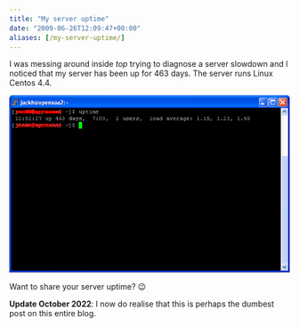 ```yaml
---
title: "My server uptime"
date: "2009-06-26T12:09:47+00:00"
aliases: [/my-server-uptime/]
---
```


I was messing around inside *top* trying to diagnose a server slowdown and I noticed that my server has been up for 463 days. The server runs Linux Centos 4.4.

![uptime](uptime.PNG)

Want to share your server uptime? :wink:

**Update October 2022**: I now do realise that this is perhaps the dumbest post on this entire blog.
